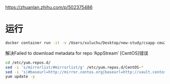 https://zhuanlan.zhihu.com/p/502375486

# 运行
```bash
docker container run -it -v /Users/xuluchu/Desktop/new-study/csapp-cmu213:/csapp-cmu213 --name=csapp_env centos /bin/bash
```

解决Failed to download metadata for repo ‘AppStream’ [CentOS]错误
```bash
cd /etc/yum.repos.d/
sed -i 's/mirrorlist/#mirrorlist/g' /etc/yum.repos.d/CentOS-*
sed -i 's|#baseurl=http://mirror.centos.org|baseurl=http://vault.centos.org|g' /etc/yum.repos.d/CentOS-*
yum update -y
```


